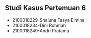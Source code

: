 Studi Kasus Pertemuan 6
-
- 2100018229-Shaluna Fasya Elmina
- 2100018234-Dini Rohmah
- 2100018249-Andri Pratama
